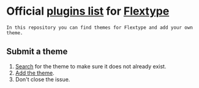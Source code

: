 # Official [plugins list](https://github.com/flextype/themes/issues) for [Flextype](https://flextype.org/)

`In this repository you can find themes for Flextype and add your own theme.`

## Submit a theme

1. [Search](https://github.com/flextype/themes/issues) for the theme to make sure it does not already exist.
2. [Add the theme](https://github.com/flextype/themes/issues/new).
3. Don't close the issue.
